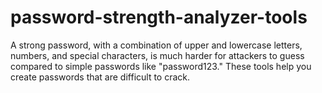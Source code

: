 # password-strength-analyzer-tools
A strong password, with a combination of upper and lowercase letters, numbers, and special characters, is much harder for attackers to guess compared to simple passwords like "password123." These tools help you create passwords that are difficult to crack.
